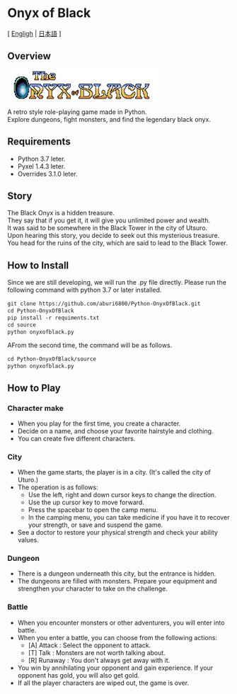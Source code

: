 # Onyx of Black

[ [Engligh](README.md) | [日本語](README.ja.md) ]


## Overview

<img src="images/OnyxOfBlack_logo.png">

A retro style role-playing game made in Python.  
Explore dungeons, fight monsters, and find the legendary black onyx.  

## Requirements

- Python 3.7 leter.
- Pyxel 1.4.3 leter.
- Overrides 3.1.0 leter.

## Story

The Black Onyx is a hidden treasure.  
They say that if you get it, it will give you unlimited power and wealth.  
It was said to be somewhere in the Black Tower in the city of Utsuro.  
Upon hearing this story, you decide to seek out this mysterious treasure.  
You head for the ruins of the city, which are said to lead to the Black Tower.  

## How to Install

Since we are still developing, we will run the .py file directly.
Please run the following command with python 3.7 or later installed.

    git clone https://github.com/aburi6800/Python-OnyxOfBlack.git
    cd Python-OnyxOfBlack
    pip install -r requiments.txt
    cd source
    python onyxofblack.py

AFrom the second time, the command will be as follows.

    cd Python-OnyxOfBlack/source
    python onyxofblack.py

## How to Play

### Character make

- When you play for the first time, you create a character.
- Decide on a name, and choose your favorite hairstyle and clothing.
- You can create five different characters.

### City

- When the game starts, the player is in a city. (It's called the city of Uturo.)
- The operation is as follows:
    - Use the left, right and down cursor keys to change the direction.
    - Use the up cursor key to move forward.
    - Press the spacebar to open the camp menu.
    - In the camping menu, you can take medicine if you have it to recover your strength, or save and suspend the game.
- See a doctor to restore your physical strength and check your ability values.

### Dungeon

- There is a dungeon underneath this city, but the entrance is hidden.
- The dungeons are filled with monsters. Prepare your equipment and strengthen your character to take on the challenge.

### Battle

- When you encounter monsters or other adventurers, you will enter into battle.
- When you enter a battle, you can choose from the following actions:
    - [A] Attack : Select the opponent to attack.
    - [T] Talk : Monsters are not worth talking about.
    - [R] Runaway : You don't always get away with it.
- You win by annihilating your opponent and gain experience. If your opponent has gold, you will also get gold.
- If all the player characters are wiped out, the game is over.

